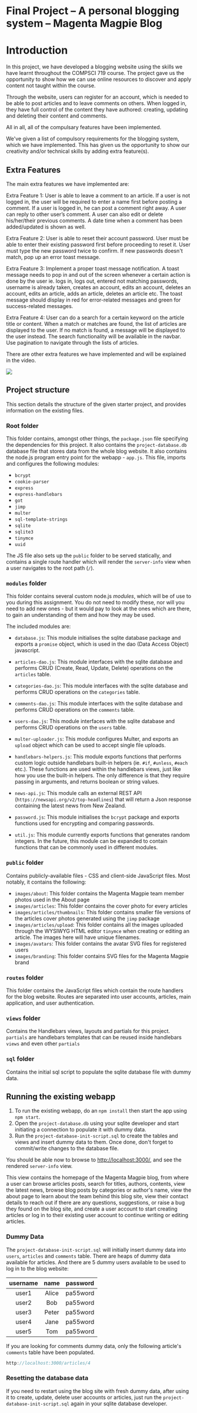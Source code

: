Final Project &ndash; A personal blogging system &ndash; Magenta Magpie Blog
==========

# Introduction
In this project, we have developed a blogging website using the skills we have learnt throughout the COMPSCI 719 course. The project gave us the opportunity to show how we can use online resources to discover and apply content not taught within the course.

Through the website, users can register for an account, which is needed to be able to post articles and to leave comments on others. When logged in, they have full control of the content they have authored: creating, updating and deleting their content and comments.

All in all, all of the compulsary features have been implemented.

We've given a list of compulsory requirements for the blogging system, which we have implemented. This has given us the opportunity to show our creativity and/or technical skills by adding extra feature(s).


## Extra Features

The main extra features we have implemented are:

Extra Feature 1: User is able to leave a comment to an article. If a user is not logged in, the user will be required to enter a name first before posting a comment. If a user is logged in, he can post a comment right away. A user can reply to other user’s comment. A user can also edit or delete his/her/their previous comments. A date time when a comment has been added/updated is shown as well.

Extra Feature 2: User is able to reset their account password. User must be able to enter their existing password first before proceeding to reset it. User must type the new password twice to confirm. If new passwords doesn't match, pop up an error toast message.

Extra Feature 3: Implement a proper toast message notification. A toast message needs to pop in and out of the screen whenever a certain action is done by the user ie. logs in, logs out, entered not matching passwords, username is already taken, creates an account, edits an account, deletes an account, edits an article, adds an article, deletes an article etc. The toast message should display in red for error-related messages and green for success-related messages.

Extra Feature 4: User can do a search for a certain keyword on the article title or content. When a match or matches are found, the list of articles are displayed to the user. If no match is found, a message will be displayed to the user instead. The search functionality will be available in the navbar. Use pagination to navigate through the lists of articles.

There are other extra features we have implemented and will be explained in the video.

![](./spec/magenta-magpie-blog-screenshot.jpg)

## Project structure
This section details the structure of the given starter project, and provides information on the existing files.

### Root folder
This folder contains, amongst other things, the `package.json` file specifying the dependencies for this project. It also contains the `project-database.db` database file that stores data from the whole blog website. It also contains the node.js program entry point for the webapp - `app.js`. This file, imports and configures the following modules:

- `bcrypt`
- `cookie-parser`
- `express`
- `express-handlebars`
- `got`
- `jimp`
- `multer`
- `sql-template-strings`
- `sqlite`
- `sqlite3`
- `tinymce`
- `uuid`

The JS file also sets up the `public` folder to be served statically, and contains a single route handler which will render the `server-info` view when a user navigates to the root path (`/`).

### `modules` folder
This folder contains several custom node.js *modules*, which will be of use to you during this assignment. You do not need to modify these, nor will you need to add new ones - but it would pay to look at the ones which are there, to gain an understanding of them and how they may be used.

The included modules are:

- `database.js`: This module initialises the sqlite database package and exports a `promise` object, which is used in the dao (Data Access Object) javascript.

- `articles-dao.js`: This module interfaces with the sqlite database and performs CRUD (Create, Read, Update, Delete) operations on the `articles` table.

- `categories-dao.js`: This module interfaces with the sqlite database and performs CRUD operations on the `categories` table.

- `comments-dao.js`: This module interfaces with the sqlite database and performs CRUD operations on the `comments` table.

- `users-dao.js`: This module interfaces with the sqlite database and performs CRUD operations on the `users` table.

- `multer-uploader.js`: This module configures Multer, and exports an `upload` object which can be used to accept single file uploads.

- `handlebars-helpers.js`: This module exports functions that performs custom logic outside handlebars built-in helpers (ie. `#if`, `#unless`, `#each` etc.). These functions are used within the handlebars views, just like how you use the built-in helpers. The only difference is that they require passing in arguments, and returns boolean or string values.

- `news-api.js`: This module calls an external REST API (`https://newsapi.org/v2/top-headlines`) that will return a Json response containing the latest news from New Zealand.

- `password.js`: This module initialises the `bcrypt` package and exports functions used for encrypting and comparing passwords.

- `util.js`: This module currently exports functions that generates random integers. In the future, this module can be expanded to contain functions that can be commonly used in different modules.

### `public` folder
Contains publicly-available files - CSS and client-side JavaScript files. Most notably, it contains the following:

- `images/about`: This folder contains the Magenta Magpie team member photos used in the About page
- `images/articles`: This folder contains the cover photo for every articles
- `images/articles/thumbnails`: This folder contains smaller file versions of the articles cover photos generated using the `jimp` package
- `images/articles/upload`: This folder contains all the images uploaded through the WYSIWYG HTML editor `tinymce` when creating or editing an article. The images here will have unique filenames.
- `images/avatars`: This folder contains the avatar SVG files for registered users
- `images/branding`: This folder contains SVG files for the Magenta Magpie brand

### `routes` folder
This folder contains the JavaScript files which contain the route handlers for the blog website. Routes are separated into user accounts, articles, main application, and user authentication.

### `views` folder
Contains the Handlebars views, layouts and partials for this project. `partials` are handlebars templates that can be reused inside handlebars `views` and even other `partials`

### `sql` folder
Contains the initial sql script to populate the sqlite database file with dummy data.

## Running the existing webapp
1. To run the existing webapp, do an `npm install` then start the app using `npm start`.
2. Open the `project-database.db` using your sqlite developer and start initiating a connection to populate it with dummy data.
3. Run the `project-database-init-script.sql` to create the tables and views and insert dummy data to them. Once done, don't forget to commit/write changes to the database file.

You should be able now to browse to <http://localhost:3000/>, and see the rendered `server-info` view.

This view contains the homepage of the Magenta Magpie blog, from where a user can browse articles posts, search for titles, authors, contents, view the latest news, browse blog posts by categories or author's name, view the about page to learn about the team behind this blog site, view their contact details to reach out if there are any questions, suggestions, or raise a bug they found on the blog site, and create a user account to start creating articles or log in to their existing user account to continue writing or editing articles.

### Dummy Data
The `project-database-init-script.sql` will initially insert dummy data into `users`, `articles` and `comments` table. There are heaps of dummy data available for articles. And there are 5 dummy users available to be used to log in to the blog website:

| username | name | password |
| :---: | :---: | :---: |
| user1 | Alice | pa55word |
| user2 | Bob | pa55word |
| user3 | Peter | pa55word |
| user4 | Jane | pa55word |
| user5 | Tom | pa55word |

If you are looking for comments dummy data, only the following article's `comments` table have been populated.

```js
http://localhost:3000/articles/4
```

### Resetting the database data
If you need to restart using the blog site with fresh dummy data, after using it to create, update, delete user accounts or articles, just run the `project-database-init-script.sql` again in your sqlite database developer.